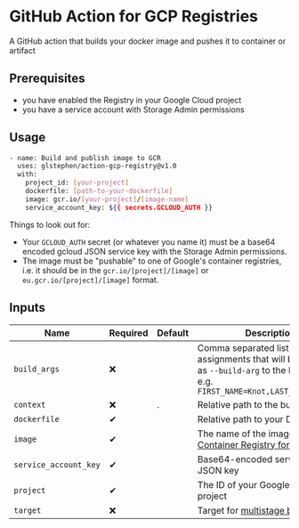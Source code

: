 # GitHub Action for GCP Registries

A GitHub action that builds your docker image and pushes it to container or artifact

## Prerequisites

- you have enabled the Registry in your Google Cloud project 
- you have a service account with Storage Admin permissions

## Usage

```bash
- name: Build and publish image to GCR
  uses: glstephen/action-gcp-registry@v1.0
  with:
    project_id: [your-project]
    dockerfile: [path-to-your-dockerfile]
    image: gcr.io/[your-project]/[image-name]
    service_account_key: ${{ secrets.GCLOUD_AUTH }}
```

Things to look out for:

- Your `GCLOUD_AUTH` secret (or whatever you name it) must be a base64 encoded gcloud JSON service key with the Storage
  Admin permissions.
- The image must be "pushable" to one of Google's container registries, i.e. it should be in the
  `gcr.io/[project]/[image]` or `eu.gcr.io/[project]/[image]` format.
  
## Inputs

| Name                  | Required | Default | Description      |
| --------------------- | -------- | ------- | ---------------- |
| `build_args`          | ❌       |         | Comma separated list of variable assignments that will be passed as `--build-arg` to the build script, e.g. `FIRST_NAME=Knot,LAST_NAME=Kandel` |
| `context`             | ❌       | .       | Relative path to the build context |
| `dockerfile`          | ✔        |         | Relative path to your Dockerfile |
| `image`               | ✔        |         | The name of the image in [Container Registry format](https://cloud.google.com/container-registry/docs/pushing-and-pulling#add-registry) |
| `service_account_key` | ✔        |         | Base64-encoded service account JSON key |
| `project`             | ✔        |         | The ID of your Google Cloud project |
| `target`              | ❌       |         | Target for [multistage builds](https://docs.docker.com/develop/develop-images/multistage-build/) |
